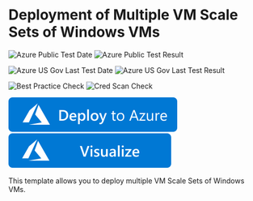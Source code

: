# Deployment of Multiple VM Scale Sets of Windows VMs

![Azure Public Test Date](https://azurequickstartsservice.blob.core.windows.net/badges/301-multi-vmss-windows/PublicLastTestDate.svg)
![Azure Public Test Result](https://azurequickstartsservice.blob.core.windows.net/badges/301-multi-vmss-windows/PublicDeployment.svg)

![Azure US Gov Last Test Date](https://azurequickstartsservice.blob.core.windows.net/badges/301-multi-vmss-windows/FairfaxLastTestDate.svg)
![Azure US Gov Last Test Result](https://azurequickstartsservice.blob.core.windows.net/badges/301-multi-vmss-windows/FairfaxDeployment.svg)

![Best Practice Check](https://azurequickstartsservice.blob.core.windows.net/badges/301-multi-vmss-windows/BestPracticeResult.svg)
![Cred Scan Check](https://azurequickstartsservice.blob.core.windows.net/badges/301-multi-vmss-windows/CredScanResult.svg)

[![Deploy To Azure](https://raw.githubusercontent.com/Azure/azure-quickstart-templates/master/1-CONTRIBUTION-GUIDE/images/deploytoazure.svg?sanitize=true)](https://portal.azure.com/#create/Microsoft.Template/uri/https%3A%2F%2Fraw.githubusercontent.com%2FAzure%2Fazure-quickstart-templates%2Fmaster%2F301-multi-vmss-windows%2Fazuredeploy.json)
[![Visualize](https://raw.githubusercontent.com/Azure/azure-quickstart-templates/master/1-CONTRIBUTION-GUIDE/images/visualizebutton.svg?sanitize=true)](http://armviz.io/#/?load=https%3A%2F%2Fraw.githubusercontent.com%2FAzure%2Fazure-quickstart-templates%2Fmaster%2F301-multi-vmss-windows%2Fazuredeploy.json)

This template allows you to deploy multiple VM Scale Sets of Windows VMs.
